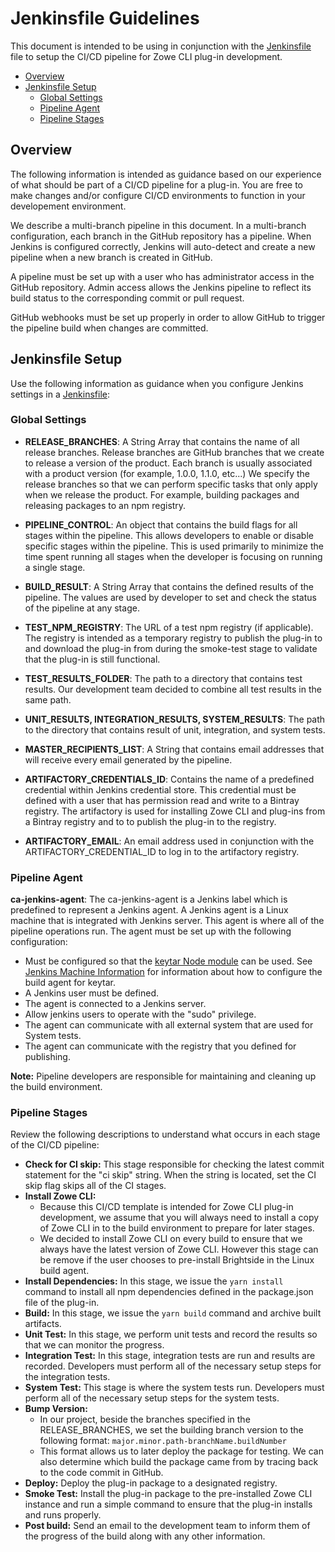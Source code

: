 # Jenkinsfile Guidelines <!-- omit in toc -->

This document is intended to be using in conjunction with the [Jenkinsfile](Jenkinsfile) file to setup the CI/CD pipeline for Zowe CLI plug-in development.

- [Overview](#overview)
- [Jenkinsfile Setup](#jenkinsfile-setup)
  - [Global Settings](#global-settings)
  - [Pipeline Agent](#pipeline-agent)
  - [Pipeline Stages](#pipeline-stages)

## Overview

The following information is intended as guidance based on our experience of what should be part of a CI/CD pipeline for a plug-in. You are free to make changes and/or configure CI/CD environments to function in your developement environment.

We describe a multi-branch pipeline in this document. In a multi-branch configuration, each branch in the GitHub repository has a pipeline. When Jenkins is configured correctly, Jenkins will auto-detect and create a new pipeline when a new branch is created in GitHub.

A pipeline must be set up with a user who has administrator access in the GitHub repository. Admin access allows the Jenkins pipeline to reflect its build status to the corresponding commit or pull request.

GitHub webhooks must be set up properly in order to allow GitHub to trigger the pipeline build when changes are committed.

## Jenkinsfile Setup

Use the following information as guidance when you configure Jenkins settings in a [Jenkinsfile](Jenkinsfile):

### Global Settings

- <b>RELEASE_BRANCHES</b>:
  A String Array that contains the name of all release branches. Release branches are GitHub branches that we create to release a version of the product. Each branch is usually associated with a product version (for example, 1.0.0, 1.1.0, etc...) We specify the release branches so that we can perform specific tasks that only apply when we release the product. For example, building packages and releasing packages to an npm registry.

- <b>PIPELINE_CONTROL</b>:
  An object that contains the build flags for all stages within the pipeline. This allows developers to enable or disable specific stages within the pipeline. This is used primarily to minimize the time spent running all stages when the developer is focusing on running a single stage.

- <b>BUILD_RESULT</b>:
  A String Array that contains the defined results of the pipeline. The values are used by developer to set and check the status of the pipeline at any stage.

- <b>TEST_NPM_REGISTRY</b>:
  The URL of a test npm registry (if applicable). The registry is intended as a temporary registry to publish the plug-in to and download the plug-in from during the smoke-test stage to validate that the plug-in is still functional.

- <b>TEST_RESULTS_FOLDER</b>:
  The path to a directory that contains test results. Our development team decided to combine all test results in the same path.

- <b>UNIT_RESULTS, INTEGRATION_RESULTS, SYSTEM_RESULTS</b>:
  The path to the directory that contains result of unit, integration, and system tests.

- <b>MASTER_RECIPIENTS_LIST</b>:
  A String that contains email addresses that will receive every email generated by the pipeline.

- <b>ARTIFACTORY_CREDENTIALS_ID</b>:
  Contains the name of a predefined credential within Jenkins credential store. This credential must be defined with a user that has permission read and write to a Bintray registry. The artifactory is used for installing Zowe CLI and plug-ins from a Bintray registry and to to publish the plug-in to the registry.

- <b>ARTIFACTORY_EMAIL</b>:
  An email address used in conjunction with the ARTIFACTORY_CREDENTIAL_ID to log in to the artifactory registry.

### Pipeline Agent

<b>ca-jenkins-agent</b>:
The ca-jenkins-agent is a Jenkins label which is predefined to represent a Jenkins agent. A Jenkins agent is a Linux machine that is integrated with Jenkins server. This agent is where all of the pipeline operations run. The agent must be set up with the following configuration:

- Must be configured so that the [keytar Node module](https://github.com/atom/node-keytar) can be used. See [Jenkins Machine Information](https://github.com/zowe/imperative/blob/master/jenkins/README.md) for information about how to configure the build agent for keytar.
- A Jenkins user must be defined.
- The agent is connected to a Jenkins server.
- Allow jenkins users to operate with the "sudo" privilege.
- The agent can communicate with all external system that are used for System tests.
- The agent can communicate with the registry that you defined for publishing.

<b>Note:</b> Pipeline developers are responsible for maintaining and cleaning up the build environment.

### Pipeline Stages

Review the following descriptions to understand what occurs in each stage of the CI/CD pipeline:

- <b>Check for CI skip:</b>
  This stage responsible for checking the latest commit statement for the "ci skip" string. When the string is located, set the CI skip flag skips all of the CI stages.
- <b>Install Zowe CLI:</b>
  - Because this CI/CD template is intended for Zowe CLI plug-in development, we assume that you will always need to install a copy of Zowe CLI in to the build environment to prepare for later stages.
  - We decided to install Zowe CLI on every build to ensure that we always have the latest version of Zowe CLI. However this stage can be remove if the user chooses to pre-install Brightside in the Linux build agent.
- <b>Install Dependencies:</b>
  In this stage, we issue the `yarn install` command to install all npm dependencies defined in the package.json file of the plug-in.
- <b>Build:</b>
  In this stage, we issue the `yarn build` command and archive built artifacts.
- <b>Unit Test:</b>
  In this stage, we perform unit tests and record the results so that we can monitor the progress.
- <b>Integration Test:</b>
  In this stage, integration tests are run and results are recorded. Developers must perform all of the necessary setup steps for the integration tests.
- <b>System Test:</b>
  This stage is where the system tests run. Developers must perform all of the necessary setup steps for the system tests.
- <b>Bump Version:</b>
  - In our project, beside the branches specified in the RELEASE_BRANCHES, we set the building branch version to the following format: `major.minor.path-branchName.buildNumber`
  - This format allows us to later deploy the package for testing. We can also determine which build the package came from by tracing back to the code commit in GitHub.
- <b>Deploy:</b>
  Deploy the plug-in package to a designated registry.
- <b>Smoke Test:</b>
  Install the plug-in package to the pre-installed Zowe CLI instance and run a simple command to ensure that the plug-in installs and runs properly.
- <b>Post build:</b>
  Send an email to the development team to inform them of the progress of the build along with any other information.
